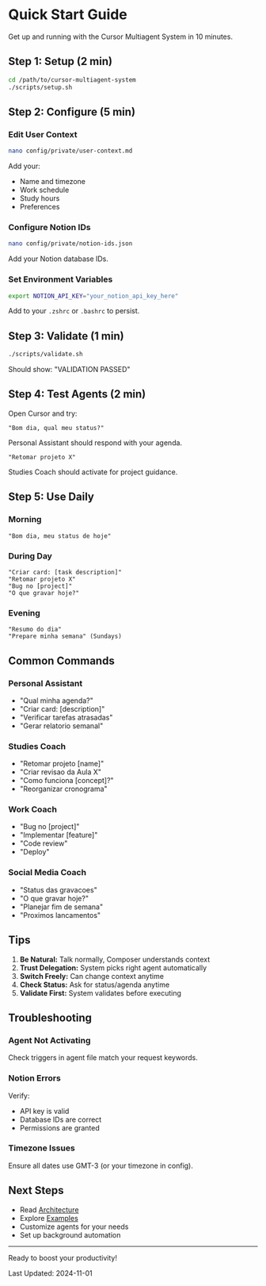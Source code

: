 # Quick Start Guide

Get up and running with the Cursor Multiagent System in 10 minutes.

## Step 1: Setup (2 min)

```bash
cd /path/to/cursor-multiagent-system
./scripts/setup.sh
```

## Step 2: Configure (5 min)

### Edit User Context

```bash
nano config/private/user-context.md
```

Add your:
- Name and timezone
- Work schedule
- Study hours
- Preferences

### Configure Notion IDs

```bash
nano config/private/notion-ids.json
```

Add your Notion database IDs.

### Set Environment Variables

```bash
export NOTION_API_KEY="your_notion_api_key_here"
```

Add to your `.zshrc` or `.bashrc` to persist.

## Step 3: Validate (1 min)

```bash
./scripts/validate.sh
```

Should show: "VALIDATION PASSED"

## Step 4: Test Agents (2 min)

Open Cursor and try:

```
"Bom dia, qual meu status?"
```

Personal Assistant should respond with your agenda.

```
"Retomar projeto X"
```

Studies Coach should activate for project guidance.

## Step 5: Use Daily

### Morning

```
"Bom dia, meu status de hoje"
```

### During Day

```
"Criar card: [task description]"
"Retomar projeto X"
"Bug no [project]"
"O que gravar hoje?"
```

### Evening

```
"Resumo do dia"
"Prepare minha semana" (Sundays)
```

## Common Commands

### Personal Assistant
- "Qual minha agenda?"
- "Criar card: [description]"
- "Verificar tarefas atrasadas"
- "Gerar relatorio semanal"

### Studies Coach
- "Retomar projeto [name]"
- "Criar revisao da Aula X"
- "Como funciona [concept]?"
- "Reorganizar cronograma"

### Work Coach
- "Bug no [project]"
- "Implementar [feature]"
- "Code review"
- "Deploy"

### Social Media Coach
- "Status das gravacoes"
- "O que gravar hoje?"
- "Planejar fim de semana"
- "Proximos lancamentos"

## Tips

1. **Be Natural:** Talk normally, Composer understands context
2. **Trust Delegation:** System picks right agent automatically
3. **Switch Freely:** Can change context anytime
4. **Check Status:** Ask for status/agenda anytime
5. **Validate First:** System validates before executing

## Troubleshooting

### Agent Not Activating

Check triggers in agent file match your request keywords.

### Notion Errors

Verify:
- API key is valid
- Database IDs are correct
- Permissions are granted

### Timezone Issues

Ensure all dates use GMT-3 (or your timezone in config).

## Next Steps

- Read [Architecture](ARCHITECTURE.md)
- Explore [Examples](core/examples/)
- Customize agents for your needs
- Set up background automation

---

Ready to boost your productivity!

Last Updated: 2024-11-01

